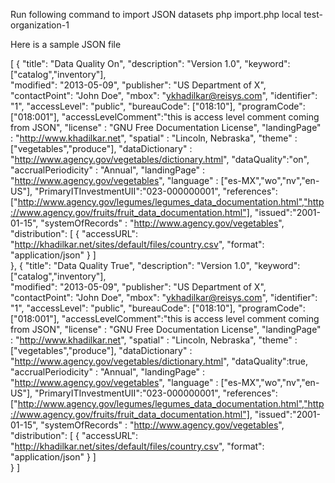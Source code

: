 Run following command to import JSON datasets
php import.php local test-organization-1

Here is a sample JSON file

[
    {
        "title": "Data Quality On",
        "description": "Version 1.0", 
        "keyword": ["catalog","inventory"],         
        "modified": "2013-05-09",
        "publisher": "US Department of X",
        "contactPoint": "John Doe",
        "mbox": "ykhadilkar@reisys.com",
        "identifier": "1",
        "accessLevel": "public",
        "bureauCode": ["018:10"],
        "programCode": ["018:001"],
        "accessLevelComment":"this is access level comment coming from JSON",
        "license" : "GNU Free Documentation License",
        "landingPage" : "http://www.khadilkar.net",
		    "spatial" : "Lincoln, Nebraska",
		    "theme" : ["vegetables","produce"],
		    "dataDictionary" : "http://www.agency.gov/vegetables/dictionary.html",
		    "dataQuality":"on",
		    "accrualPeriodicity" : "Annual",
		    "landingPage" : "http://www.agency.gov/vegetables",
		    "language" : ["es-MX","wo","nv","en-US"],
		    "PrimaryITInvestmentUII":"023-000000001",
		    "references":["http://www.agency.gov/legumes/legumes_data_documentation.html","http://www.agency.gov/fruits/fruit_data_documentation.html"],
		    "issued":"2001-01-15",
		    "systemOfRecords" : "http://www.agency.gov/vegetables",
        "distribution": [
            {
                "accessURL": "http://khadilkar.net/sites/default/files/country.csv",
                "format": "application/json"
            }
        ]  
    },
    {
        "title": "Data Quality True",
        "description": "Version 1.0", 
        "keyword": ["catalog","inventory"],         
        "modified": "2013-05-09",
        "publisher": "US Department of X",
        "contactPoint": "John Doe",
        "mbox": "ykhadilkar@reisys.com",
        "identifier": "1",
        "accessLevel": "public",
        "bureauCode": ["018:10"],
        "programCode": ["018:001"],
        "accessLevelComment":"this is access level comment coming from JSON",
        "license" : "GNU Free Documentation License",
        "landingPage" : "http://www.khadilkar.net",
    		"spatial" : "Lincoln, Nebraska",
    		"theme" : ["vegetables","produce"],
    		"dataDictionary" : "http://www.agency.gov/vegetables/dictionary.html",
    		"dataQuality":true,
    		"accrualPeriodicity" : "Annual",
    		"landingPage" : "http://www.agency.gov/vegetables",
    		"language" : ["es-MX","wo","nv","en-US"],
    		"PrimaryITInvestmentUII":"023-000000001",
    		"references":["http://www.agency.gov/legumes/legumes_data_documentation.html","http://www.agency.gov/fruits/fruit_data_documentation.html"],
    		"issued":"2001-01-15",
    		"systemOfRecords" : "http://www.agency.gov/vegetables",
        "distribution": [
            {
                "accessURL": "http://khadilkar.net/sites/default/files/country.csv",
                "format": "application/json"
            }
        ]  
    }
]

